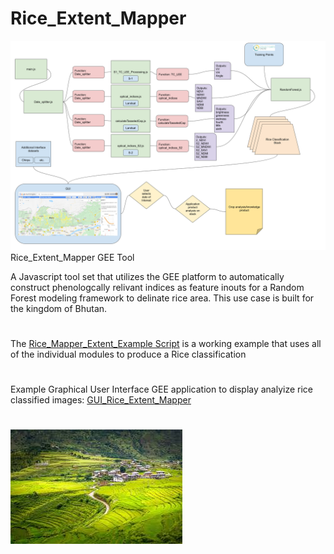 # Rice_Extent_Mapper
![](Rice_Extent_Mapper_5_10_22.png)
Rice_Extent_Mapper GEE Tool


A Javascript tool set that utilizes the 
GEE platform to automatically construct phenologcally 
relivant indices as feature inouts for a Random Forest
modeling framework to delinate rice area. This use case is built for the kingdom of Bhutan.
#
The [Rice_Mapper_Extent_Example Script](https://code.earthengine.google.com/922ab930c8e63d175bc48f70e773c357) is a working example that uses all of the individual modules to produce a Rice classification
#
Example Graphical User Interface GEE application to display analyize rice classified images: [GUI_Rice_Extent_Mapper](https://code.earthengine.google.com/5814fc8fb6183dae5bff5e707f2ac4de)

#
![](Bhutan_rice_image_1.jpg)
